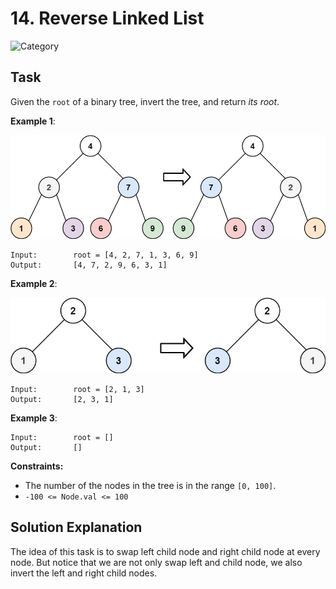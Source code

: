 # 14. Reverse Linked List
![Category](https://img.shields.io/badge/Difficulty-Easy-green)

## Task

Given the `root` of a binary tree, invert the tree, and return *its root*.

**Example 1**:

![Example 1](./ex1.jpg)
```
Input:        root = [4, 2, 7, 1, 3, 6, 9]
Output:       [4, 7, 2, 9, 6, 3, 1]
```

**Example 2**:

![Example 2](./ex2.jpg)
```
Input:        root = [2, 1, 3]
Output:       [2, 3, 1]
```

**Example 3**:

```
Input:        root = []
Output:       []
```

**Constraints:**

- The number of the nodes in the tree is in the range `[0, 100]`.
- `-100 <= Node.val <= 100`


## Solution Explanation
The idea of this task is to swap left child node and right child node at every node. But notice that we are not only 
swap left and child node, we also invert the left and right child nodes.
